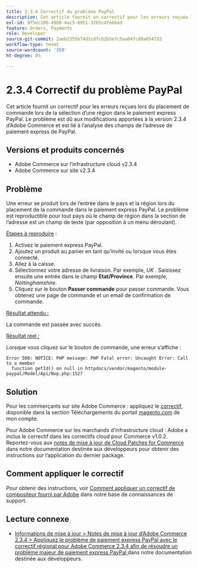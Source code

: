 ```yaml
---
title: 2.3.4 Correctif du problème PayPal
description: Cet article fournit un correctif pour les erreurs reçues lors du placement de commande lors de la sélection d’une région dans le paiement express PayPal. Le problème est dû aux modifications apportées à la version 2.3.4 d’Adobe Commerce et est lié à l’analyse des champs de l’adresse de paiement express de PayPal.
exl-id: 9f5ec100-49b0-4ac5-8951-32b5c4fe6bed
feature: Orders, Payments
role: Developer
source-git-commit: 2aeb2355b74d1cdfc62b5e7c5aa04fcd0a654733
workflow-type: tm+mt
source-wordcount: '359'
ht-degree: 0%

---
```


# 2.3.4 Correctif du problème PayPal

Cet article fournit un correctif pour les erreurs reçues lors du placement de commande lors de la sélection d’une région dans le paiement express PayPal. Le problème est dû aux modifications apportées à la version 2.3.4 d’Adobe Commerce et est lié à l’analyse des champs de l’adresse de paiement express de PayPal.

## Versions et produits concernés

* Adobe Commerce sur l’infrastructure cloud v2.3.4
* Adobe Commerce sur site v2.3.4

## Problème

Une erreur se produit lors de l’entrée dans le pays et la région lors du placement de la commande dans le paiement express PayPal. Le problème est reproductible pour tout pays où le champ de région dans la section de l’adresse est un champ de texte (par opposition à un menu déroulant).

<u>Étapes à reproduire</u> :

1. Activez le paiement express PayPal.
1. Ajoutez un produit au panier en tant qu’invité ou lorsque vous êtes connecté.
1. Allez à la caisse.
1. Sélectionnez votre adresse de livraison. Par exemple, *UK* . Saisissez ensuite une entrée dans le champ **Etat/Province**. Par exemple, *Nottinghamshire*.
1. Cliquez sur le bouton **Passer commande** pour passer commande. Vous obtenez une page de commande et un email de confirmation de commande.

<u>Résultat attendu :</u>

La commande est passée avec succès.

<u>Résultat réel :</u>

Lorsque vous cliquez sur le bouton de commande, une erreur s’affiche :

```
Error 500: NOTICE: PHP message: PHP Fatal error: Uncaught Error: Call to a member
  function getId() on null in httpdocs/vendor/magento/module-paypal/Model/Api/Nvp.php:1527
```

## Solution

Pour les commerçants sur site Adobe Commerce : appliquez le [correctif,](https://magento.com/tech-resources/download#download2353) disponible dans la section Téléchargements du portail [magento.com](https://magento.com) de mon compte.

Pour Adobe Commerce sur les marchands d’infrastructure cloud : Adobe a inclus le correctif dans les correctifs cloud pour Commerce v1.0.2. Reportez-vous aux [notes de mise à jour de Cloud Patches for Commerce](https://experienceleague.adobe.com/en/docs/commerce-cloud-service/user-guide/release-notes/cloud-patches?itm_source=devdocs&amp;itm_medium=quick_search&amp;itm_campaign=federated_search&amp;itm_term=cloud%20patche) dans notre documentation destinée aux développeurs pour obtenir des instructions sur l’application du dernier package.

## Comment appliquer le correctif

Pour obtenir des instructions, voir [Comment appliquer un correctif de compositeur fourni par Adobe](/help/how-to/general/how-to-apply-a-composer-patch-provided-by-magento.md) dans notre base de connaissances de support.

## Lecture connexe

* [Informations de mise à jour > Notes de mise à jour d’Adobe Commerce 2.3.4 > Appliquez le problème de paiement express PayPal avec le correctif régional pour Adobe Commerce 2.3.4 afin de résoudre un problème majeur de paiement express PayPal ](https://commerce-docs.github.io/devdocs-archive/2.3/guides/v2.3/release-notes/release-notes-2-3-4-commerce.html#apply-the-paypal-express-checkout-issue-with-region-patch-for-magento-234-to-address-a-critical-paypal-express-checkout-issue) dans notre documentation destinée aux développeurs.
